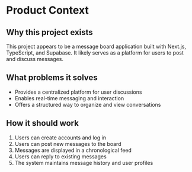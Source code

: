 # Product Context

## Why this project exists
This project appears to be a message board application built with Next.js, TypeScript, and Supabase. It likely serves as a platform for users to post and discuss messages.

## What problems it solves
- Provides a centralized platform for user discussions
- Enables real-time messaging and interaction
- Offers a structured way to organize and view conversations

## How it should work
1. Users can create accounts and log in
2. Users can post new messages to the board
3. Messages are displayed in a chronological feed
4. Users can reply to existing messages
5. The system maintains message history and user profiles

